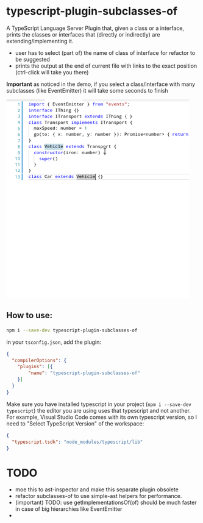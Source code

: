 

# typescript-plugin-subclasses-of

A TypeScript Language Server Plugin that, given a class or a interface, prints the classes or interfaces that (directly or indirectly) are extending/implementing it. 

 * user has to select (part of) the name of class of interface for refactor to be suggested
 * prints the output at the end of current file with links to the exact position (ctrl-click will take you there)

**Important** as noticed in the demo, if you select a class/interface with many subclasses (like EventEmitter) it will take some seconds to finish

![subclasses-of screencast WIP](doc-assets/screencast.gif)

## How to use: 

```sh
npm i --save-dev typescript-plugin-subclasses-of
```

in your `tsconfig.json`, add the plugin: 

```json
{
  "compilerOptions": {
    "plugins": [{
        "name": "typescript-plugin-subclasses-of"
    }]
  }
}
```

Make sure you have installed typescript in your project (`npm i --save-dev typescript`) the editor you are using uses that typescript and not another. For example, Visual Studio Code comes with its own typescript version, so I need to "Select TypeScript Version" of the workspace: 
```json
{
  "typescript.tsdk": "node_modules/typescript/lib"
}
```

# TODO


 * moe this to ast-inspector and make this separate plugin obsolete
  * refactor subclasses-of to use simple-ast helpers for performance. 
 * (important) TODO: use getImplementationsOf(of) should be much faster in case of big hierarchies like EventEmitter
 * 